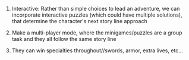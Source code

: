 1. Interactive: Rather than simple choices to lead an adventure, we can incorporate interactive puzzles (which could have multiple solutions), that determine the character's next story line approach

2. Make a multi-player mode, where the minigames/puzzles are a group task and they all follow the same story line

3. They can win specialties throughout//swords, armor, extra lives, etc...
